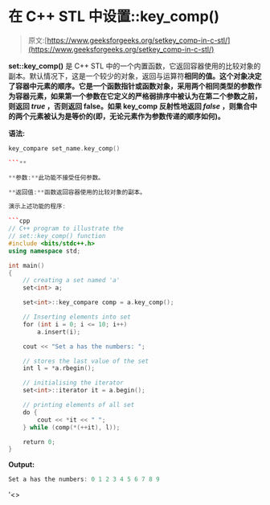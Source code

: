 # 在 C++ STL 中设置::key_comp()

> 原文:[https://www.geeksforgeeks.org/setkey_comp-in-c-stl/](https://www.geeksforgeeks.org/setkey_comp-in-c-stl/)

**set::key_comp()** 是 C++ STL 中的一个内置函数，它返回容器使用的比较对象的副本。默认情况下，这是一个较少的对象，返回与运算符**相同的值。这个对象决定了容器中元素的顺序。它是一个函数指针或函数对象，采用两个相同类型的参数作为容器元素，如果第一个参数在它定义的严格弱排序中被认为在第二个参数之前，则返回 *true* ，否则返回 false。如果 key_comp 反射性地返回 *false* ，则集合中的两个元素被认为是等价的(即，无论元素作为参数传递的顺序如何)。**

****语法:****

 ```cpp
key_compare set_name.key_comp() 

```** 

**参数:**此功能不接受任何参数。

**返回值:**函数返回容器使用的比较对象的副本。

演示上述功能的程序:

```cpp
// C++ program to illustrate the
// set::key_comp() function
#include <bits/stdc++.h>
using namespace std;

int main()
{
    // creating a set named 'a'
    set<int> a;

    set<int>::key_compare comp = a.key_comp();

    // Inserting elements into set
    for (int i = 0; i <= 10; i++)
        a.insert(i);

    cout << "Set a has the numbers: ";

    // stores the last value of the set
    int l = *a.rbegin();

    // initialising the iterator
    set<int>::iterator it = a.begin();

    // printing elements of all set
    do {
        cout << *it << " ";
    } while (comp(*(++it), l));

    return 0;
}
```

**Output:**

```cpp
Set a has the numbers: 0 1 2 3 4 5 6 7 8 9

```

'<>